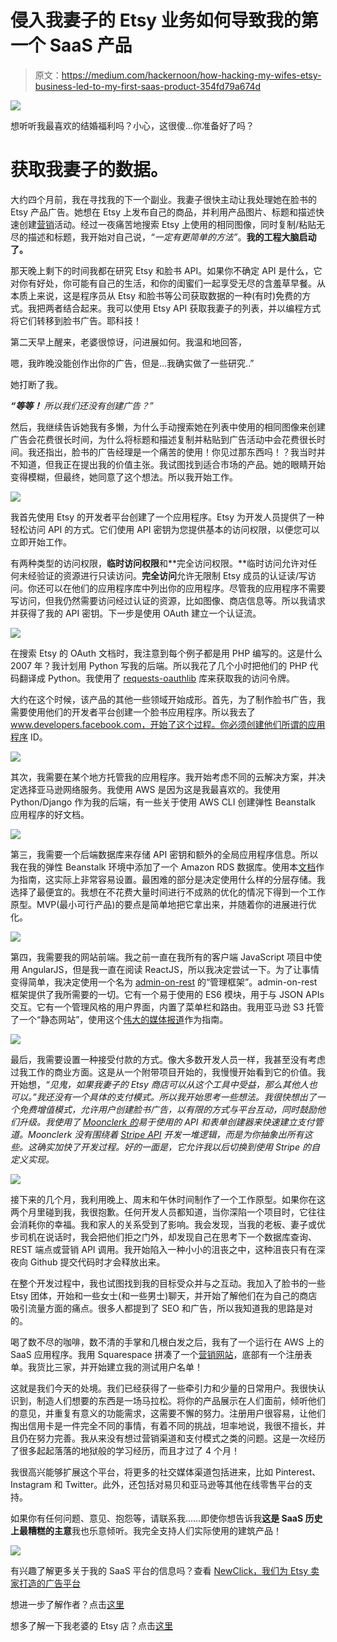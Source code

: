 # 侵入我妻子的 Etsy 业务如何导致我的第一个 SaaS 产品

> 原文：<https://medium.com/hackernoon/how-hacking-my-wifes-etsy-business-led-to-my-first-saas-product-354fd79a674d>

![](img/a317608aeb76e07f79faab4cdba7e66d.png)

想听听我最喜欢的结婚福利吗？小心，这很傻…你准备好了吗？

# 获取我妻子的数据。

大约四个月前，我在寻找我的下一个副业。我妻子很快主动让我处理她在脸书的 Etsy 产品广告。她想在 Etsy 上发布自己的商品，并利用产品图片、标题和描述快速创建[营销](https://hackernoon.com/tagged/marketing)活动。经过一夜痛苦地搜索 Etsy 上使用的相同图像，同时复制/粘贴无尽的描述和标题，我开始对自己说，*“一定有更简单的方法”*。**我的工程大脑启动了。**

那天晚上剩下的时间我都在研究 Etsy 和脸书 API。如果你不确定 API 是什么，它对你有好处，你可能有自己的生活，和你的闺蜜们一起享受无尽的含羞草早餐。从本质上来说，这是程序员从 Etsy 和脸书等公司获取数据的一种(有时)免费的方式。我把两者结合起来。我可以使用 Etsy API 获取我妻子的列表，并以编程方式将它们转移到脸书广告。耶科技！

第二天早上醒来，老婆很惊讶，问进展如何。我温和地回答，

嗯，我昨晚没能创作出你的广告，但是…我确实做了一些研究..”

她打断了我。

***“等等！*** *所以我们还没有创建广告？”*

然后，我继续告诉她我有多懒，为什么手动搜索她在列表中使用的相同图像来创建广告会花费很长时间，为什么将标题和描述复制并粘贴到广告活动中会花费很长时间。我还指出，脸书的广告经理是一个痛苦的使用！你见过那东西吗！？我当时并不知道，但我正在提出我的价值主张。我试图找到适合市场的产品。她的眼睛开始变得模糊，但最终，她同意了这个想法。所以我开始工作。

![](img/e20f4224598ce5fcd407f7e14a1c15d0.png)

我首先使用 Etsy 的开发者平台创建了一个应用程序。Etsy 为开发人员提供了一种轻松访问 API 的方式。它们使用 API 密钥为您提供基本的访问权限，以便您可以立即开始工作。

有两种类型的访问权限，**临时访问权限**和**完全访问权限。**临时访问允许对任何未经验证的资源进行只读访问。**完全访问**允许无限制 Etsy 成员的认证读/写访问。你还可以在他们的应用程序库中列出你的应用程序。尽管我的应用程序不需要写访问，但我仍然需要访问经过认证的资源，比如图像、商店信息等。所以我请求并获得了我的 API 密钥。下一步是使用 OAuth 建立一个认证流。

![](img/58bc66e77a1099bb488503c65aec0438.png)

在搜索 Etsy 的 OAuth 文档时，我注意到每个例子都是用 PHP 编写的。这是什么 2007 年？我计划用 Python 写我的后端。所以我花了几个小时把他们的 PHP 代码翻译成 Python。我使用了 [requests-oauthlib](https://requests-oauthlib.readthedocs.io/en/latest/oauth2_workflow.html) 库来获取我的访问令牌。

大约在这个时候，该产品的其他一些领域开始成形。首先，为了制作脸书广告，我需要使用他们的开发者平台创建一个脸书应用程序。所以我去了 www.developers.facebook.com，开始了这个过程。你必须创建他们所谓的应用程序 ID。

![](img/7b6b3adec8e5618c1a0c78ba94f77925.png)

其次，我需要在某个地方托管我的应用程序。我开始考虑不同的云解决方案，并决定选择亚马逊网络服务。我使用 AWS 是因为这是我最喜欢的。我使用 Python/Django 作为我的后端，有一些关于使用 AWS CLI 创建弹性 Beanstalk 应用程序的好文档。

![](img/516a244aa168de336f57a7926019366a.png)

第三，我需要一个后端数据库来存储 API 密钥和额外的全局应用程序信息。所以我在我的弹性 Beanstalk 环境中添加了一个 Amazon RDS 数据库。使用本[文档](http://docs.aws.amazon.com/elasticbeanstalk/latest/dg/create-deploy-python-rds.html)作为指南，这实际上非常容易设置。最困难的部分是决定使用什么样的分层存储。我选择了最便宜的。我想在不花费大量时间进行不成熟的优化的情况下得到一个工作原型。MVP(最小可行产品)的要点是简单地把它拿出来，并随着你的进展进行优化。

![](img/2da296aa03e53beb51e21106d4e8f9bc.png)

第四，我需要我的网站前端。我之前一直在我所有的客户端 JavaScript 项目中使用 AngularJS，但是我一直在阅读 ReactJS，所以我决定尝试一下。为了让事情变得简单，我决定使用一个名为 [admin-on-rest](https://github.com/marmelab/admin-on-rest) 的“管理框架”。admin-on-rest 框架提供了我所需要的一切。它有一个易于使用的 ES6 模块，用于与 JSON APIs 交互。它有一个管理风格的用户界面，内置了菜单栏和路由。我用亚马逊 S3 托管了一个“静态网站”，使用这个[伟大的媒体报道](/@omgwtfmarc/deploying-create-react-app-to-s3-or-cloudfront-48dae4ce0af#.vmzdtqbrv)作为指南。

![](img/a3401e0682a9b7b3016cd7ebf8cd4793.png)

最后，我需要设置一种接受付款的方式。像大多数开发人员一样，我甚至没有考虑过我工作的商业方面。这是从一个附带项目开始的，我慢慢开始看到它的价值。我开始想，*“见鬼，如果我妻子的 Etsy 商店可以从这个工具中受益，那么其他人也可以。”我还没有一个具体的支付模式。所以我开始思考一些想法。我很快想出了一个免费增值模式，允许用户创建脸书广告，以有限的方式与平台互动，同时鼓励他们升级。我使用了 [Moonclerk 的](https://www.moonclerk.com/)易于使用的 API 和表单创建器来快速建立支付管道。Moonclerk 没有围绕着 [Stripe API](https://stripe.com/docs) 开发一堆逻辑，而是为你抽象出所有这些。这确实加快了开发过程。好的一面是，它允许我以后切换到使用 Stripe 的自定义实现。*

![](img/fcd8c87a63c615bb766a262a4e78dcb4.png)

接下来的几个月，我利用晚上、周末和午休时间制作了一个工作原型。如果你在这两个月里碰到我，我很抱歉。任何开发人员都知道，当你深陷一个项目时，它往往会消耗你的幸福。我和家人的关系受到了影响。我会发现，当我的老板、妻子或优步司机在说话时，我会把他们拒之门外，却发现自己在思考下一个数据库查询、REST 端点或营销 API 调用。我开始陷入一种小小的沮丧之中，这种沮丧只有在深夜向 Github 提交代码时才会释放出来。

在整个开发过程中，我也试图找到我的目标受众并与之互动。我加入了脸书的一些 Etsy 团体，开始和一些女士(和一些男士)聊天，并开始了解他们在为自己的商店吸引流量方面的痛点。很多人都提到了 SEO 和广告，所以我知道我的思路是对的。

喝了数不尽的咖啡，数不清的手掌和几根白发之后，我有了一个运行在 AWS 上的 SaaS 应用程序。我用 Squarespace 拼凑了一个[营销网站](https://www.getnovelty.com/novelty-blog/introducing-novelty)，底部有一个注册表单。我货比三家，并开始建立我的测试用户名单！

这就是我们今天的处境。我们已经获得了一些牵引力和少量的日常用户。我很快认识到，制造人们想要的东西是一场马拉松。将你的产品展示在人们面前，倾听他们的意见，并重复有意义的功能需求，这需要不懈的努力。注册用户很容易，让他们掏出信用卡是一件完全不同的事情，有着不同的挑战，坦率地说，我很不擅长，并且仍在努力完善。我从来没有想过营销渠道和支付模式之类的问题。这是一次经历了很多起起落落的地狱般的学习经历，而且才过了 4 个月！

我很高兴能够扩展这个平台，将更多的社交媒体渠道包括进来，比如 Pinterest、Instagram 和 Twitter。此外，还包括对易贝和亚马逊等其他在线零售平台的支持。

如果你有任何问题、意见、抱怨等，请联系我……即使你想告诉我**这是 SaaS 历史上最糟糕的主意**我也乐意倾听。我完全支持人们实际使用的建筑产品！

![](img/3a1ac2ea7ba81b73e785a7bf19176b9a.png)

有兴趣了解更多关于我的 SaaS 平台的信息吗？查看 [NewClick，我们为 Etsy 卖家打造的广告平台](https://newclick.io)

想进一步了解作者？点击[这里](http://alexdaro.com/)

想多了解一下我老婆的 Etsy 店？点击[这里](https://www.etsy.com/shop/SenimanCalligraphy)
